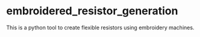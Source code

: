# embroidered_resistor_generation
This is a python tool to create flexible resistors using embroidery machines. 
